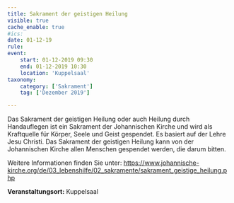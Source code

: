 ```yaml
---
title: Sakrament der geistigen Heilung
visible: true
cache_enable: true
#ics: 
date: 01-12-19
rule: 
event:
	start: 01-12-2019 09:30
	end: 01-12-2019 10:30
	location: 'Kuppelsaal'
taxonomy:
	category: ['Sakrament']
	tag: ['Dezember 2019']

---
```

Das Sakrament der geistigen Heilung oder auch Heilung durch Handauflegen ist ein Sakrament der Johannischen Kirche und wird als Kraftquelle für Körper, Seele und Geist gespendet. Es basiert auf der Lehre Jesu Christi. Das Sakrament der geistigen Heilung kann von der Johannischen Kirche allen Menschen gespendet werden, die darum bitten.

Weitere Informationen finden Sie unter:
https://www.johannische-kirche.org/de/03_lebenshilfe/02_sakramente/sakrament_geistige_heilung.php



**Veranstaltungsort:** Kuppelsaal

